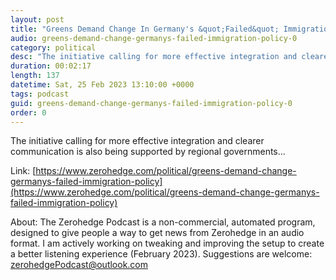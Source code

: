 ```yaml
---
layout: post
title: "Greens Demand Change In Germany's &quot;Failed&quot; Immigration Policy"
audio: greens-demand-change-germanys-failed-immigration-policy-0
category: political
desc: "The initiative calling for more effective integration and clearer communication is also being supported by regional governments..."
duration: 00:02:17
length: 137
datetime: Sat, 25 Feb 2023 13:10:00 +0000
tags: podcast
guid: greens-demand-change-germanys-failed-immigration-policy-0
order: 0
---
```

The initiative calling for more effective integration and clearer communication is also being supported by regional governments...

Link: [https://www.zerohedge.com/political/greens-demand-change-germanys-failed-immigration-policy](https://www.zerohedge.com/political/greens-demand-change-germanys-failed-immigration-policy)

About: The Zerohedge Podcast is a non-commercial, automated program, designed to give people a way to get news from Zerohedge in an audio format.  I am actively working on tweaking and improving the setup to create a better listening experience (February 2023).  Suggestions are welcome: [zerohedgePodcast@outlook.com](mailto:zerohedgePodcast@outlook.com)